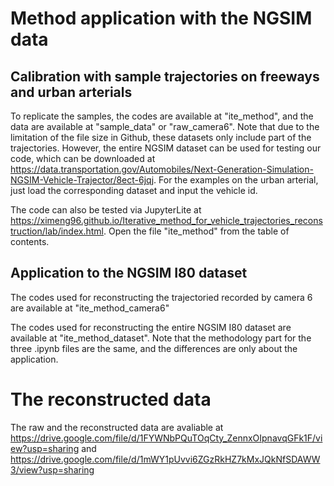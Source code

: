 #  Method application with the NGSIM data
## Calibration with sample trajectories on freeways and urban arterials
To replicate the samples, the codes are available at "ite_method", and the data are available at "sample_data" or "raw_camera6". Note that due to the limitation of the file size in Github, these datasets only include part of the trajectories.  However, the entire NGSIM dataset can be used for testing our code, which can be downloaded at https://data.transportation.gov/Automobiles/Next-Generation-Simulation-NGSIM-Vehicle-Trajector/8ect-6jqj. For the examples on the urban arterial, just load the corresponding dataset and input the vehicle id.

The code can also be tested via JupyterLite at
https://ximeng96.github.io/Iterative_method_for_vehicle_trajectories_reconstruction/lab/index.html. Open the file "ite_method" from the table of contents.

## Application to the NGSIM I80 dataset
The codes used for reconstructing the trajectoried recorded by camera 6 are available at "ite_method_camera6" 

The codes used for reconstructing the entire NGSIM I80 dataset are available at "ite_method_dataset". Note that the methodology part for the three .ipynb files are the same, and the differences are only about the application.

# The reconstructed data
The raw and the reconstructed data are avaliable at https://drive.google.com/file/d/1FYWNbPQuTOqCty_ZennxOIpnavqGFk1F/view?usp=sharing and https://drive.google.com/file/d/1mWY1pUvvi6ZGzRkHZ7kMxJQkNfSDAWW3/view?usp=sharing

